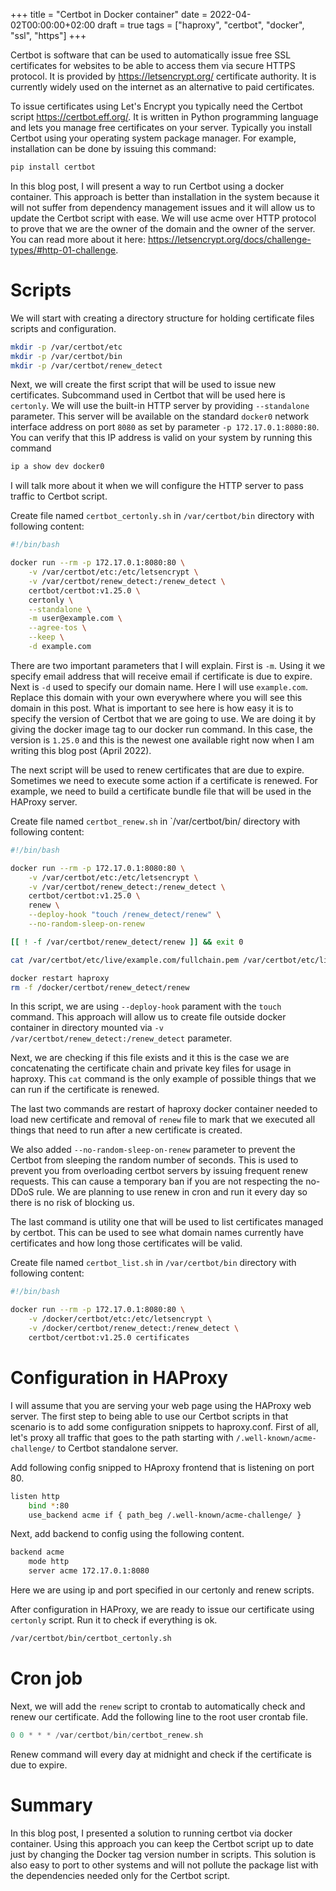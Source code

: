 +++
title = "Certbot in Docker container"
date = 2022-04-02T00:00:00+02:00
draft = true
tags = ["haproxy", "certbot", "docker", "ssl", "https"]
+++

Certbot is software that can be used to automatically issue free SSL
certificates for websites to be able to access them via secure HTTPS protocol.
It is provided by https://letsencrypt.org/
certificate authority. It is currently widely used on the internet as an
alternative to paid certificates.

To issue certificates using Let's Encrypt you typically need the Certbot script
https://certbot.eff.org/. It is written in Python programming language and
lets you manage free certificates on your server. Typically you install
Certbot using your operating system package manager. For example, installation
can be done by issuing this command:

```bash
pip install certbot
```

In this blog post, I will present a way to run Certbot using a docker container.
This approach is better than installation in the system because it will not suffer
from dependency management issues and it will allow us to update the Certbot 
script with ease. We will use acme over HTTP protocol to prove that
we are the owner of the domain and the owner of the server. You can read more about it here:
https://letsencrypt.org/docs/challenge-types/#http-01-challenge.


# Scripts

We will start with creating a directory structure for holding certificate files
scripts and configuration.

```bash
mkdir -p /var/certbot/etc
mkdir -p /var/certbot/bin
mkdir -p /var/certbot/renew_detect
```

Next, we will create the first script that will be used to issue new certificates.
Subcommand used in Certbot that will be used here is `certonly`. We will use
the built-in HTTP server by providing `--standalone` parameter. This server
will be available on the standard `docker0` network interface address on port `8080`
as set by parameter `-p 172.17.0.1:8080:80`. You can verify that this IP
address is valid on your system by running this command

```bash
ip a show dev docker0
```

I will talk more
about it when we will configure the HTTP server to pass traffic to
Certbot script.

Create file named `certbot_certonly.sh` in `/var/certbot/bin` directory
with following content:

```bash
#!/bin/bash

docker run --rm -p 172.17.0.1:8080:80 \
    -v /var/certbot/etc:/etc/letsencrypt \
    -v /var/certbot/renew_detect:/renew_detect \
    certbot/certbot:v1.25.0 \
    certonly \
    --standalone \
    -m user@example.com \
    --agree-tos \
    --keep \
    -d example.com
```

There are two important parameters that I will explain. First is `-m`. Using it
we specify email address that will receive email if certificate is due to expire.
Next is `-d` used to specify our domain name. Here I will use `example.com`. Replace
this domain with your own everywhere where you will see this domain in this post.
What is important to see here is how easy it is to specify the version of Certbot
that we are going to use. We are doing it by giving the docker image tag to our
docker run command. In this case, the version is `1.25.0` and this is the newest
one available right now when I am writing this blog post (April 2022).

The next script will be used to renew certificates that are due to expire.
Sometimes we need to execute some action if a certificate is renewed. For example,
we need to build a certificate bundle file that will be used in the HAProxy server.

Create file named `certbot_renew.sh` in `/var/certbot/bin/ directory
with following content:
```bash
#!/bin/bash

docker run --rm -p 172.17.0.1:8080:80 \
    -v /var/certbot/etc:/etc/letsencrypt \
    -v /var/certbot/renew_detect:/renew_detect \
    certbot/certbot:v1.25.0 \
    renew \
    --deploy-hook "touch /renew_detect/renew" \
    --no-random-sleep-on-renew

[[ ! -f /var/certbot/renew_detect/renew ]] && exit 0

cat /var/certbot/etc/live/example.com/fullchain.pem /var/certbot/etc/live/example.com/privkey.pem > /docker/certbot/etc/live/example.com/cert-privkey-chain.pem

docker restart haproxy
rm -f /docker/certbot/renew_detect/renew
```

In this script, we are using `--deploy-hook` parament with the `touch` command.
This approach will allow us to create file outside docker container in directory
mounted via `-v /var/certbot/renew_detect:/renew_detect` parameter.

Next, we are checking if this file exists and it this is the case we are concatenating
the certificate chain and private key files for usage in haproxy. This `cat` command 
is the only example of possible things that we can run if the certificate is renewed.

The last two commands are restart of haproxy docker container needed to load new
certificate and removal of `renew` file to mark that we executed all
things that need to run after a new certificate is created.

We also added `--no-random-sleep-on-renew` parameter to prevent
the Certbot from sleeping the random number of seconds. This is used to prevent
you from overloading certbot servers by issuing frequent renew requests.
This can cause a temporary ban if you are not respecting the no-DDoS rule.
We are planning to use renew in cron and run it every day so there is no
risk of blocking us.

The last command is utility one that will be used to list certificates managed by
certbot. This can be used to see what domain names currently have certificates
and how long those certificates will be valid.

Create file named `certbot_list.sh` in `/var/certbot/bin` directory
with following content:
```bash
#!/bin/bash

docker run --rm -p 172.17.0.1:8080:80 \
    -v /docker/certbot/etc:/etc/letsencrypt \
    -v /docker/certbot/renew_detect:/renew_detect \
    certbot/certbot:v1.25.0 certificates
```

# Configuration in HAProxy

I will assume that you are serving your web page using the HAProxy web server.
The first step to being able to use our Certbot scripts in that scenario is to add
some configuration snippets to haproxy.conf. First of all,
let's proxy all traffic that goes to the path starting with `/.well-known/acme-challenge/`
to Certbot standalone server.

Add following config snipped to HAproxy frontend that is listening on port 80.
```sh
listen http
    bind *:80
    use_backend acme if { path_beg /.well-known/acme-challenge/ }
```

Next, add backend to config using the following content.
```sh
backend acme
    mode http
    server acme 172.17.0.1:8080
```

Here we are using ip and port specified in our certonly and renew scripts.

After configuration in HAProxy, we are ready to issue our certificate using
`certonly` script. Run it to check if everything is ok.

```bash
/var/certbot/bin/certbot_certonly.sh
```

# Cron job

Next, we will add the `renew` script to crontab to automatically check
and renew our certificate. Add the following line to the root user crontab file.

```c
0 0 * * * /var/certbot/bin/certbot_renew.sh
```

Renew command will every day at midnight and check if the certificate is due to expire.

# Summary

In this blog post, I presented a solution to running certbot via docker container.
Using this approach you can keep the Certbot script up to date just by changing
the Docker tag version number in scripts. This solution is also easy to port to other systems
and will not pollute the package list with the dependencies needed only for the Certbot script.
